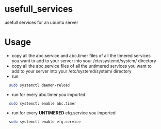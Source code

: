 # usefull_services
usefull services for an ubuntu server

# Usage
* copy  all the abc.service and abc.timer files of all the timered services you want to add to your server into your /etc/systemd/system/ directory
* copy all the abc.service files of all the untimered services you want to add to your server into your /etc/systemd/system/ directory
* run
``` bash
  sudo systemctl daemon-reload
```
* run for every abc.timer you imported 
``` bash
  sudo systemctl enable abc.timer
```
* run for every __UNTIMERED__ efg.service you imported 
``` bash
  sudo systemctl enable efg.service
```
